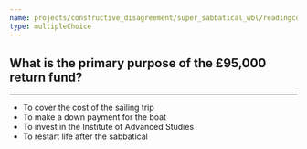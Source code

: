 ```yaml
---
name: projects/constructive_disagreement/super_sabbatical_wbl/readingcomp_scientist_3.md
type: multipleChoice
---
```


## What is the primary purpose of the £95,000 return fund?

---

- To cover the cost of the sailing trip
- To make a down payment for the boat
- To invest in the Institute of Advanced Studies
- To restart life after the sabbatical